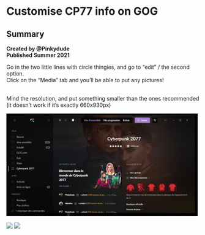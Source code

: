 # Customise CP77 info on GOG

## Summary <a href="#summary" id="summary"></a>

**Created by @Pinkydude**\
**Published Summer 2021**



Go in the two little lines with circle thingies, and go to “edit” / the second option.\
Click on the “Media” tab and you’ll be able to put any pictures!

\
Mind the resolution, and put something smaller than the ones recommended\
(it doesn’t work if it’s exactly 660x930px)

![](<../../../.gitbook/assets/0 (4)>)

![](<../../../.gitbook/assets/1 (3)>) ![](<../../../.gitbook/assets/2 (2)>)
